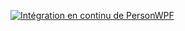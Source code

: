 [![Intégration en continu de PersonWPF](https://github.com/Exeloz/module-13-Git-CICD/actions/workflows/ci.yml/badge.svg?branch=main)](https://github.com/Exeloz/module-13-Git-CICD/actions/workflows/ci.yml)
